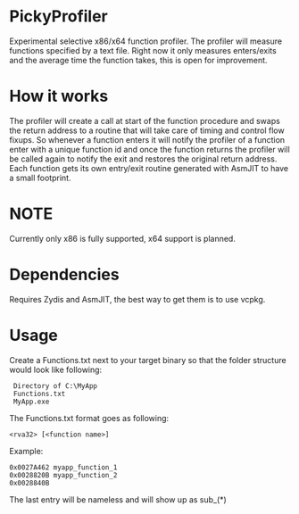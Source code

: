 # PickyProfiler
Experimental selective x86/x64 function profiler. The profiler will measure functions
specified by a text file. Right now it only measures enters/exits and the average time
the function takes, this is open for improvement.

# How it works
The profiler will create a call at start of the function procedure and swaps the return
address to a routine that will take care of timing and control flow fixups. So whenever
a function enters it will notify the profiler of a function enter with a unique function id
and once the function returns the profiler will be called again to notify the exit and restores
the original return address. Each function gets its own entry/exit routine generated with AsmJIT 
to have a small footprint.

# NOTE
Currently only x86 is fully supported, x64 support is planned.

# Dependencies
Requires Zydis and AsmJIT, the best way to get them is to use vcpkg.

# Usage
Create a Functions.txt next to your target binary so that the folder structure
would look like following:
```
 Directory of C:\MyApp
 Functions.txt
 MyApp.exe
```

The Functions.txt format goes as following:
```
<rva32> [<function name>]
```
Example:
```
0x0027A462 myapp_function_1
0x0028820B myapp_function_2
0x0028840B
```
The last entry will be nameless and will show up as sub_(*)